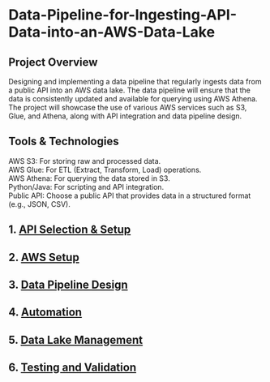 # Data-Pipeline-for-Ingesting-API-Data-into-an-AWS-Data-Lake

## Project Overview
Designing and implementing a data pipeline that regularly ingests data from a public API into an AWS data lake. The data pipeline will ensure that the data is consistently updated and available for querying using AWS Athena. The project will showcase the use of various AWS services such as S3, Glue, and Athena, along with API integration and data pipeline design.



## Tools & Technologies
AWS S3: For storing raw and processed data.<br>
AWS Glue: For ETL (Extract, Transform, Load) operations.<br>
AWS Athena: For querying the data stored in S3.<br>
Python/Java: For scripting and API integration.<br>
Public API: Choose a public API that provides data in a structured format (e.g., JSON, CSV).


## 1. [API Selection \& Setup](API%20Selection%20and%20Setup/readme.md)

## 2. [AWS Setup](AWS%20Setup/README.md)

## 3. [Data Pipeline Design](Data%20Pipeline%20Design/README.md)

## 4. [Automation](Automation/README.md)

## 5. [Data Lake Management](Data%20Lake%20Management/README.md)

## 6. [Testing and Validation](Testing%20and%20Validation/README.md)
